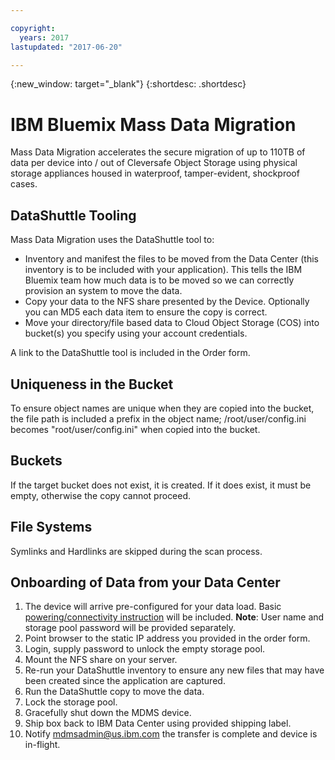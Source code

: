 ```yaml
---

copyright:
  years: 2017
lastupdated: "2017-06-20"

---
```

{:new_window: target="_blank"}
{:shortdesc: .shortdesc}

# IBM Bluemix Mass Data Migration

Mass Data Migration accelerates the secure migration of up to 110TB of data per device into / out of Cleversafe Object Storage using physical storage appliances housed in waterproof, tamper-evident, shockproof cases.

## DataShuttle Tooling

Mass Data Migration uses the DataShuttle tool to:

- Inventory and manifest the files to be moved from the Data Center (this inventory is to be included with your application).  This tells the IBM Bluemix team how much data is to be moved so we can correctly provision an system to move the data.  
- Copy your data to the NFS share presented by the Device. Optionally you can MD5 each data item to ensure the copy is correct.
- Move your directory/file based data to Cloud Object Storage (COS) into bucket(s) you specify using your account credentials.

A link to the DataShuttle tool is included in the Order form.

## Uniqueness in the Bucket

To ensure object names are unique when they are copied into the bucket, the file path is included a prefix in the object name;  /root/user/config.ini   becomes "root/user/config.ini" when copied into the bucket.

## Buckets

If the target bucket does not exist, it is created.   If it does exist, it must be empty, otherwise the copy cannot proceed.  

## File Systems

Symlinks and Hardlinks are skipped during the scan process.

## Onboarding of Data from your Data Center

1. The device will arrive pre-configured for your data load. Basic [powering/connectivity instruction](beta-user-instructions.html) will be included.
  **Note**: User name and storage pool password will be provided separately.
2. Point browser to the static IP address you provided in the order form.
3. Login, supply password to unlock the empty storage pool.
4. Mount the NFS share on your server.
5. Re-run your DataShuttle inventory to ensure any new files that may have been created since the application are captured.
6. Run the DataShuttle copy to move the data.
7. Lock the storage pool.
8. Gracefully shut down the MDMS device.
9. Ship box back to IBM Data Center using provided shipping label.
10. Notify mdmsadmin@us.ibm.com the transfer is complete and device is in-flight.
